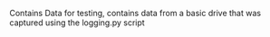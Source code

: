 Contains Data for testing, contains data from a basic drive that was captured using the logging.py script